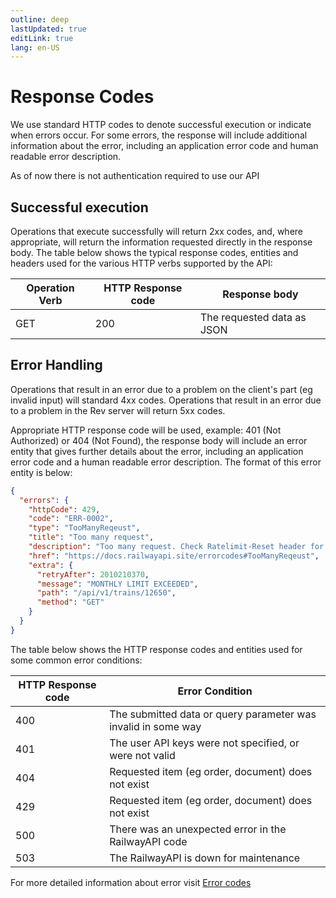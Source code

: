 ```yaml
---
outline: deep
lastUpdated: true
editLink: true
lang: en-US
---
```


# Response Codes

We use standard HTTP codes to denote successful execution or indicate when
errors occur. For some errors, the response will include additional information
about the error, including an application error code and human readable error
description.

As of now there is not authentication required to use our API

## Successful execution

Operations that execute successfully will return 2xx codes, and, where
appropriate, will return the information requested directly in the response
body. The table below shows the typical response codes, entities and headers
used for the various HTTP verbs supported by the API:

| Operation Verb | HTTP Response code | Response body              |
| -------------- | ------------------ | -------------------------- |
| GET            | 200                | The requested data as JSON |

## Error Handling

Operations that result in an error due to a problem on the client's part (eg
invalid input) will standard 4xx codes. Operations that result in an error due
to a problem in the Rev server will return 5xx codes.

Appropriate HTTP response code will be used, example: 401 (Not Authorized) or
404 (Not Found), the response body will include an error entity that gives
further details about the error, including an application error code and a human
readable error description. The format of this error entity is below:

```json
{
  "errors": {
    "httpCode": 429,
    "code": "ERR-0002",
    "type": "TooManyReqeust",
    "title": "Too many request",
    "description": "Too many request. Check Ratelimit-Reset header for reset rate limit time or contact developer.",
    "href": "https://docs.railwayapi.site/errorcodes#TooManyReqeust",
    "extra": {
      "retryAfter": 2010210370,
      "message": "MONTHLY LIMIT EXCEEDED",
      "path": "/api/v1/trains/12650",
      "method": "GET"
    }
  }
}
```

The table below shows the HTTP response codes and entities used for some common
error conditions:

| HTTP Response code | Error Condition                                               |
| ------------------ | ------------------------------------------------------------- |
| 400                | The submitted data or query parameter was invalid in some way |
| 401                | The user API keys were not specified, or were not valid       |
| 404                | Requested item (eg order, document) does not exist            |
| 429                | Requested item (eg order, document) does not exist            |
| 500                | There was an unexpected error in the RailwayAPI code          |
| 503                | The RailwayAPI is down for maintenance                        |

For more detailed information about error visit [Error codes](./errorcodes)

